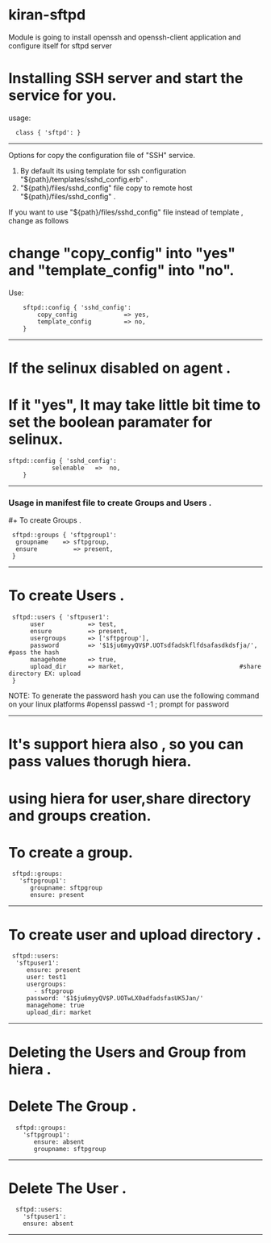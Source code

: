 # kiran-sftpd

Module is going to install openssh and openssh-client application
and configure itself for sftpd server

# Installing SSH server and start the service for you.

usage:

      class { 'sftpd': }
---
Options for copy the configuration file of "SSH" service. 
1. By default its using template for ssh configuration "${path}/templates/sshd_config.erb" .
2. "${path}/files/sshd_config" file copy to remote host "${path}/files/sshd_config" .

If you want to use "${path}/files/sshd_config" file instead of template , change as follows
# change "copy_config" into "yes" and  "template_config" into "no".
Use:

        sftpd::config { 'sshd_config':
	       	copy_config             => yes,
	       	template_config         => no,
        }

-----

# If the selinux disabled on agent .
# If it "yes", It may take little bit time to set the boolean paramater for selinux.

	sftpd::config { 'sshd_config':
                selenable	=>  no,
        }

---

### Usage in manifest file to create Groups and Users .
#+ To create Groups .

     sftpd::groups { 'sftpgroup1':
      groupname	   => sftpgroup,
      ensure          => present,
     }
	
---
# To create Users .
    
     sftpd::users { 'sftpuser1':
          user            => test,
          ensure          => present,
          usergroups      => ['sftpgroup'],
          password        => '$1$ju6myyQV$P.UOTsdfadskflfdsafasdkdsfja/', 	#pass the hash
          managehome      => true,
          upload_dir      => market,				                #share directory EX: upload
     }

NOTE: To generate the password hash you can use the following command on your linux platforms
    #openssl passwd -1   ; prompt for password 

---

# It's support hiera also , so you can pass values thorugh hiera.
# using hiera for user,share directory and groups creation. 
  
# To create a group.

     sftpd::groups:
       'sftpgroup1':
          groupname: sftpgroup
          ensure: present
---

# To create user and upload directory . 

     sftpd::users:
      'sftpuser1':
         ensure: present
         user: test1
         usergroups:
           - sftpgroup
         password: '$1$ju6myyQV$P.UOTwLX0adfadsfasUK5Jan/'
         managehome: true		
         upload_dir: market
---
# Deleting the Users and Group from hiera .
# Delete The Group .

      sftpd::groups:
        'sftpgroup1':
           ensure: absent
           groupname: sftpgroup
----
# Delete The User .

      sftpd::users:
        'sftpuser1':
        ensure: absent
----
